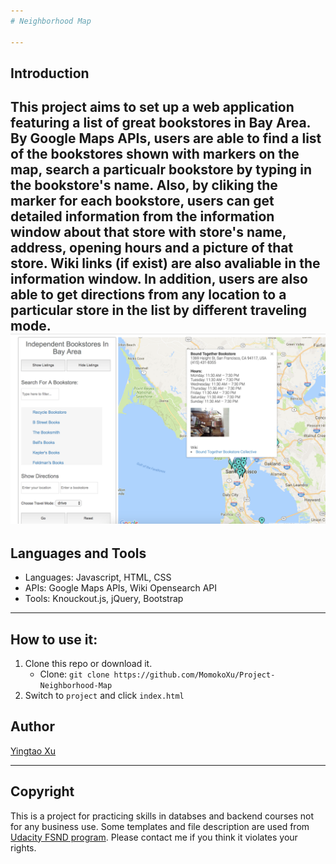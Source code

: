 ```yaml
---
# Neighborhood Map

---
```


## Introduction
This project aims to set up a web application featuring a list of great bookstores in Bay Area. By Google Maps APIs, users are able to find a list of the bookstores shown with markers on the map, search a particualr bookstore by typing in the bookstore's name. Also, by cliking the marker for each bookstore, users can get detailed information from the information window about that store with store's name, address, opening hours and a picture of that store. Wiki links (if exist) are also avaliable in the information window. In addition, users are also able to get directions from any location to a particular store in the list by different traveling mode.
![image of the web](https://github.com/MomokoXu/Project-Neighborhood-Map/blob/master/project/sample.png)
---
## Languages and Tools
* Languages: Javascript, HTML, CSS
* APIs: Google Maps APIs, Wiki Opensearch API
* Tools: Knouckout.js, jQuery, Bootstrap
---
## How to use it:
1. Clone this repo or download it.
    * Clone: `git clone https://github.com/MomokoXu/Project-Neighborhood-Map`
2. Switch to `project` and click `index.html`

## Author
[Yingtao Xu](https://github.com/MomokoXu)

---
## Copyright
This is a project for practicing skills in databses and backend courses not for any business use. Some templates and file description are used from [Udacity FSND program](https://www.udacity.com/course/full-stack-web-developer-nanodegree--nd004). Please contact me if you think it violates your rights.